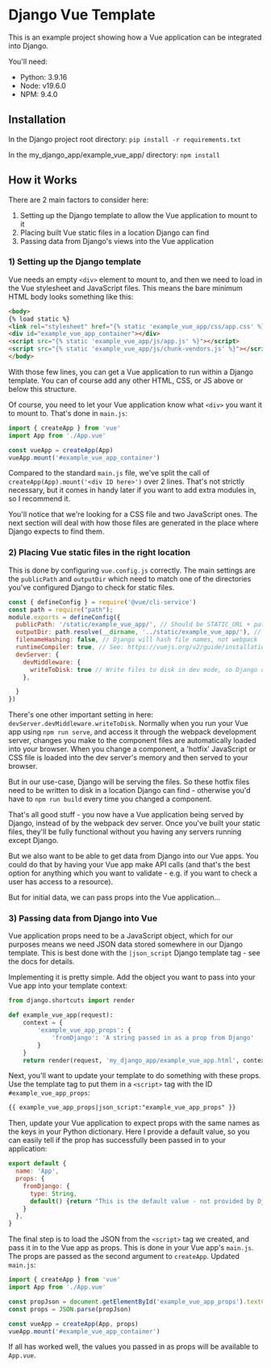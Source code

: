 # Django Vue Template

This is an example project showing how a Vue application can be integrated into Django.

You'll need:
- Python: 3.9.16
- Node: v19.6.0
- NPM: 9.4.0

## Installation

In the Django project root directory: `pip install -r requirements.txt`

In the my_django_app/example_vue_app/ directory: `npm install`

## How it Works

There are 2 main factors to consider here:
1) Setting up the Django template to allow the Vue application to mount to it
2) Placing built Vue static files in a location Django can find
3) Passing data from Django's views into the Vue application

### 1) Setting up the Django template
Vue needs an empty `<div>` element to mount to, and then we need to load in the Vue stylesheet and JavaScript files.
This means the bare minimum HTML body looks something like this:
```html
<body>
{% load static %}
<link rel="stylesheet" href="{% static 'example_vue_app/css/app.css' %}">
<div id="example_vue_app_container"></div>
<script src="{% static 'example_vue_app/js/app.js' %}"></script>
<script src="{% static 'example_vue_app/js/chunk-vendors.js' %}"></script>
</body>
```

With those few lines, you can get a Vue application to run within a Django template. You can of course add any other
HTML, CSS, or JS above or below this structure.

Of course, you need to let your Vue application know what `<div>` you want it to mount to. That's done in `main.js`:

```javascript
import { createApp } from 'vue'
import App from './App.vue'

const vueApp = createApp(App)
vueApp.mount('#example_vue_app_container')
```

Compared to the standard `main.js` file, we've split the call of `createApp(App).mount('<div ID here>')`
over 2 lines. That's not strictly necessary, but it comes in handy later if you want to add extra modules in, so I
recommend it.

You'll notice that we're looking for a CSS file and two JavaScript ones. The next section will deal with how those files
are generated in the place where Django expects to find them.

### 2) Placing Vue static files in the right location

This is done by configuring `vue.config.js` correctly. The main settings are the `publicPath` and `outputDir` which need
to match one of the directories you've configured Django to check for static files.

```javascript
const { defineConfig } = require('@vue/cli-service')
const path = require("path");
module.exports = defineConfig({
  publicPath: '/static/example_vue_app/', // Should be STATIC_URL + path/to/build
  outputDir: path.resolve(__dirname, '../static/example_vue_app/'), // Output to a directory in STATICFILES_DIRS
  filenameHashing: false, // Django will hash file names, not webpack
  runtimeCompiler: true, // See: https://vuejs.org/v2/guide/installation.html#Runtime-Compiler-vs-Runtime-only
  devServer: {
    devMiddleware: {
      writeToDisk: true // Write files to disk in dev mode, so Django can serve the assets
    },

  }
})
```

There's one other important setting in here: `devServer.devMiddleware.writeToDisk`. Normally when you run your Vue app
using `npm run serve`, and access it through the webpack development server, changes you make to the component files are
automatically loaded into your browser. When you change a component, a 'hotfix' JavaScript or CSS file is loaded into
the dev server's memory and then served to your browser.

But in our use-case, Django will be serving the files. So these hotfix files need to be written to disk in a location
Django can find - otherwise you'd have to `npm run build` every time you changed a component.

That's all good stuff - you now have a Vue application being served by Django, instead of by the webpack dev server.
Once you've built your static files, they'll be fully functional without you having any servers running except Django.

But we also want to be able to get data from Django into our Vue apps. You could do that by having your Vue app make
API calls (and that's the best option for anything which you want to validate - e.g. if you want to check a user has
access to a resource).

But for initial data, we can pass props into the Vue application...

### 3) Passing data from Django into Vue

Vue application props need to be a JavaScript object, which for our purposes means we need JSON data stored somewhere
in our Django template. This is best done with the `|json_script` Django template tag - see the docs for details.

Implementing it is pretty simple. Add the object you want to pass into your Vue app into your template context:

```python
from django.shortcuts import render

def example_vue_app(request):
    context = {
        'example_vue_app_props': {
            'fromDjango': 'A string passed in as a prop from Django'
        }
    }
    return render(request, 'my_django_app/example_vue_app.html', context=context)
```

Next, you'll want to update your template to do something with these props. Use the template tag to put them in a 
`<script>` tag with the ID `#example_vue_app_props`:

```html
{{ example_vue_app_props|json_script:"example_vue_app_props" }}
```

Then, update your Vue application to expect props with the same names as the keys in your Python dictionary. Here I 
provide a default value, so you can easily tell if the prop has successfully been passed in to your application:

```javascript
export default {
  name: 'App',
  props: {
    fromDjango: {
      type: String,
      default() {return "This is the default value - not provided by Django"}
    }
  },
}
```

The final step is to load the JSON from the `<script>` tag we created, and pass it in to the Vue app as props. This is
done in your Vue app's `main.js`. The props are passed as the second argument to `createApp`. Updated `main.js`:

```javascript
import { createApp } from 'vue'
import App from './App.vue'

const propJson = document.getElementById('example_vue_app_props').textContent
const props = JSON.parse(propJson)

const vueApp = createApp(App, props)
vueApp.mount('#example_vue_app_container')
```

If all has worked well, the values you passed in as props will be available to `App.vue`.